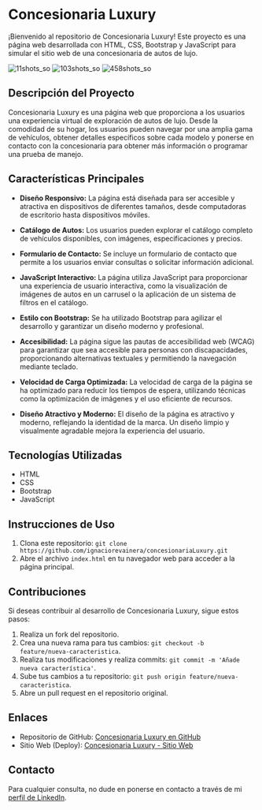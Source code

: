 # Concesionaria Luxury

¡Bienvenido al repositorio de Concesionaria Luxury! Este proyecto es una página web desarrollada con HTML, CSS, Bootstrap y JavaScript para simular el sitio web de una concesionaria de autos de lujo.

![11shots_so](https://github.com/ignaciorevainera/concesionaria-luxury/assets/137783616/2ca6cd08-fc51-4a8a-83fc-7c5899544fe6)
![103shots_so](https://github.com/ignaciorevainera/concesionaria-luxury/assets/137783616/738bd67f-8691-4bae-9736-4cc06959714e)
![458shots_so](https://github.com/ignaciorevainera/concesionaria-luxury/assets/137783616/017c4bae-ecc6-48a9-87fa-92db75e3ad3a)

## Descripción del Proyecto

Concesionaria Luxury es una página web que proporciona a los usuarios una experiencia virtual de exploración de autos de lujo. Desde la comodidad de su hogar, los usuarios pueden navegar por una amplia gama de vehículos, obtener detalles específicos sobre cada modelo y ponerse en contacto con la concesionaria para obtener más información o programar una prueba de manejo.

## Características Principales

- **Diseño Responsivo:** La página está diseñada para ser accesible y atractiva en dispositivos de diferentes tamaños, desde computadoras de escritorio hasta dispositivos móviles.

- **Catálogo de Autos:** Los usuarios pueden explorar el catálogo completo de vehículos disponibles, con imágenes, especificaciones y precios.

- **Formulario de Contacto:** Se incluye un formulario de contacto que permite a los usuarios enviar consultas o solicitar información adicional.

- **JavaScript Interactivo:** La página utiliza JavaScript para proporcionar una experiencia de usuario interactiva, como la visualización de imágenes de autos en un carrusel o la aplicación de un sistema de filtros en el catálogo.

- **Estilo con Bootstrap:** Se ha utilizado Bootstrap para agilizar el desarrollo y garantizar un diseño moderno y profesional.

- **Accesibilidad:** La página sigue las pautas de accesibilidad web (WCAG) para garantizar que sea accesible para personas con discapacidades, proporcionando alternativas textuales y permitiendo la navegación mediante teclado.

- **Velocidad de Carga Optimizada:** La velocidad de carga de la página se ha optimizado para reducir los tiempos de espera, utilizando técnicas como la optimización de imágenes y el uso eficiente de recursos.

- **Diseño Atractivo y Moderno:** El diseño de la página es atractivo y moderno, reflejando la identidad de la marca. Un diseño limpio y visualmente agradable mejora la experiencia del usuario.

## Tecnologías Utilizadas

- HTML
- CSS
- Bootstrap
- JavaScript

## Instrucciones de Uso

1. Clona este repositorio: `git clone https://github.com/ignaciorevainera/concesionariaLuxury.git`
2. Abre el archivo `index.html` en tu navegador web para acceder a la página principal.

## Contribuciones

Si deseas contribuir al desarrollo de Concesionaria Luxury, sigue estos pasos:

1. Realiza un fork del repositorio.
2. Crea una nueva rama para tus cambios: `git checkout -b feature/nueva-caracteristica`.
3. Realiza tus modificaciones y realiza commits: `git commit -m 'Añade nueva característica'`.
4. Sube tus cambios a tu repositorio: `git push origin feature/nueva-caracteristica`.
5. Abre un pull request en el repositorio original.

## Enlaces

- Repositorio de GitHub: [Concesionaria Luxury en GitHub](https://github.com/ignaciorevainera/concesionariaLuxury)
- Sitio Web (Deploy): [Concesionaria Luxury - Sitio Web](https://ignaciorevainera.github.io/concesionariaLuxury/)

## Contacto

Para cualquier consulta, no dude en ponerse en contacto a través de mi [perfil de LinkedIn](https://www.linkedin.com/in/ignaciorevainera/).
